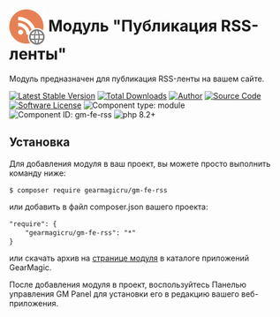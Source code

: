 # <img src="https://raw.githubusercontent.com/gearmagicru/gm-fe-rss/refs/heads/main/assets/images/icon.svg" width="64px" height="64px" align="absmiddle"> Модуль "Публикация RSS-ленты"

Модуль предназначен для публикация RSS-ленты на вашем сайте.

[![Latest Stable Version](https://img.shields.io/packagist/v/gearmagicru/gm-fe-rss.svg)](https://packagist.org/packages/gearmagicru/gm-fe-rss)
[![Total Downloads](https://img.shields.io/packagist/dt/gearmagicru/gm-fe-rss.svg)](https://packagist.org/packages/gearmagicru/gm-fe-rss)
[![Author](https://img.shields.io/badge/author-anton.tivonenko@gmail.com-blue.svg)](mailto:anton.tivonenko@gmail)
[![Source Code](https://img.shields.io/badge/source-gearmagicru/gm--fe--rss-blue.svg)](https://github.com/gearmagicru/gm-fe-rss)
[![Software License](https://img.shields.io/badge/license-MIT-brightgreen.svg)](https://github.com/gearmagicru/gm-fe-rss/blob/master/LICENSE)
![Component type: module](https://img.shields.io/badge/component%20type-module-green.svg)
![Component ID: gm-fe-rss](https://img.shields.io/badge/component%20id-gm.fe.rss-green.svg)
![php 8.2+](https://img.shields.io/badge/php-min%208.2-red.svg)

## Установка

Для добавления модуля в ваш проект, вы можете просто выполнить команду ниже:

```
$ composer require gearmagicru/gm-fe-rss
```

или добавить в файл composer.json вашего проекта:
```
"require": {
    "gearmagicru/gm-fe-rss": "*"
}
```
или скачать архив на [странице модуля](https://apps.gearmagic.ru/component/gm-fe-rss) в каталоге приложений GearMagic.

После добавления модуля в проект, воспользуйтесь Панелью управления GM Panel для установки его в редакцию вашего веб-приложения.
